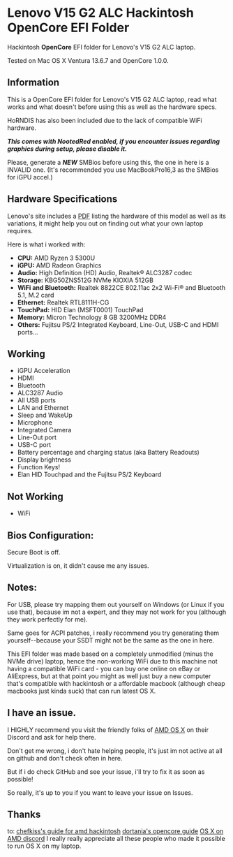 # Lenovo V15 G2 ALC Hackintosh OpenCore EFI Folder
Hackintosh **OpenCore** EFI folder for Lenovo's V15 G2 ALC laptop.

Tested on Mac OS X Ventura 13.6.7 and OpenCore 1.0.0.
## Information
This is a OpenCore EFI folder for Lenovo's V15 G2 ALC laptop, read what works and what doesn't before using this as well as the hardware specs.

HoRNDIS has also been included due to the lack of compatible WiFi hardware.

***This comes with NootedRed enabled, if you encounter issues regarding graphics during setup, please disable it.***

Please, generate a ***NEW*** SMBios before using this, the one in here is a INVALID one. (It's recommended you use MacBookPro16,3 as the SMBios for iGPU accel.)
## Hardware Specifications
Lenovo's site includes a [PDF](https://psref.lenovo.com/syspool/Sys/PDF/Lenovo/Lenovo_V15_G2_ALC/Lenovo_V15_G2_ALC_Spec.pdf) listing the hardware of this model as well as its variations, it might help you out on finding out what your own laptop requires.

Here is what i worked with:
* **CPU:** AMD Ryzen 3 5300U
* **iGPU:** AMD Radeon Graphics
* **Audio:** High Definition (HD) Audio, Realtek® ALC3287 codec
* **Storage:** KBG50ZNS512G NVMe KIOXIA 512GB
* **WiFi and Bluetooth:** Realtek 8822CE 802.11ac 2x2 Wi-Fi® and Bluetooth 5.1, M.2 card
* **Ethernet:** Realtek RTL8111H-CG
* **TouchPad:** HID Elan (MSFT0001) TouchPad
* **Memory:** Micron Technology 8 GB 3200MHz DDR4
* **Others:** Fujitsu PS/2 Integrated Keyboard, Line-Out, USB-C and HDMI ports...

## Working
* iGPU Acceleration
* HDMI
* Bluetooth
* ALC3287 Audio
* All USB ports
* LAN and Ethernet
* Sleep and WakeUp
* Microphone
* Integrated Camera
* Line-Out port
* USB-C port
* Battery percentage and charging status (aka Battery Readouts)
* Display brightness
* Function Keys!
* Elan HID Touchpad and the Fujitsu PS/2 Keyboard

## Not Working
* WiFi

## Bios Configuration:
Secure Boot is off.

Virtualization is on, it didn't cause me any issues.

## Notes:
For USB, please try mapping them out yourself on Windows (or Linux if you use that), because im not a expert, and they may not work for you (although they work perfectly for me).

Same goes for ACPI patches, i really recommend you try generating them yourself--because your SSDT might not be the same as the one in here.

This EFI folder was made based on a completely unmodified (minus the NVMe drive) laptop, hence the non-working WiFi due to this machine not having a compatible WiFi card - you can buy one online on eBay or AliExpress, but at that point you might as well just buy a new computer that's compatible with hackintosh or a affordable macbook (although cheap macbooks just kinda suck) that can run latest OS X.

## I have an issue.
I HIGHLY recommend you visit the friendly folks of [AMD OS X](https://amd-osx.com/) on their Discord and ask for help there.

Don't get me wrong, i don't hate helping people, it's just im not active at all on github and don't check often in here.

But if i do check GitHub and see your issue, i'll try to fix it as soon as possible!

So really, it's up to you if you want to leave your issue on Issues.

## Thanks
to:
[chefkiss's guide for amd hackintosh](https://chefkissinc.github.io/guide/)
[dortania's opencore guide](https://dortania.github.io/OpenCore-Install-Guide/)
[OS X on AMD discord](https://amd-osx.com/)
I really really appreciate all these people who made it possible to run OS X on my laptop.
